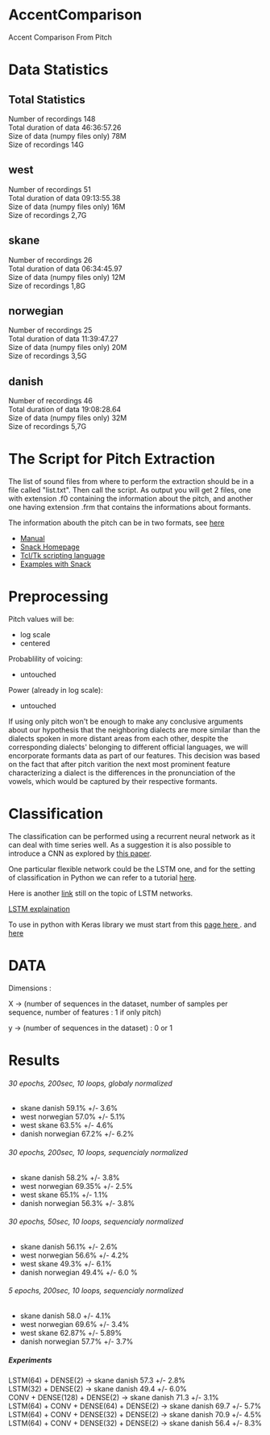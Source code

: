 # AccentComparison
Accent Comparison From Pitch

# Data Statistics
## Total Statistics
Number of recordings  148</br>
Total duration of data 46:36:57.26</br>
Size of data (numpy files only)  78M	</br>
Size of recordings 14G	</br>
## west
Number of recordings  51</br>
Total duration of data 09:13:55.38</br>
Size of data (numpy files only) 16M	</br>
Size of recordings 2,7G	</br>
## skane
Number of recordings  26</br>
Total duration of data 06:34:45.97</br>
Size of data (numpy files only) 12M	</br>
Size of recordings 1,8G	</br>
## norwegian
Number of recordings  25</br>
Total duration of data 11:39:47.27</br>
Size of data (numpy files only) 20M	</br>
Size of recordings 3,5G	</br>
## danish
Number of recordings  46</br>
Total duration of data 19:08:28.64</br>
Size of data (numpy files only) 32M	</br>
Size of recordings 5,7G	</br>

# The Script for Pitch Extraction

The list of sound files from where to perform the extraction should be in a file called "list.txt".
Then call the script. As output you will get 2 files, one with extension .f0 containing the information about the pitch, and another one having extension .frm that contains the informations about formants.

The information abouth the pitch can be in two formats, see [here](http://www.speech.kth.se/snack/man/snack2.2/tcl-man.html#spitch)


 - [Manual](http://www.speech.kth.se/snack/man/snack2.2/tcl-man.html)
 - [Snack Homepage](http://www.speech.kth.se/snack/)
 - [Tcl/Tk scripting language](https://www.tcl.tk/software/tcltk/)
 - [Examples with Snack](https://www.speech.kth.se/snack/tutorial.html#gettingstarted)

# Preprocessing

Pitch values will be:
 - log scale
 - centered

Probablility of voicing:
 - untouched
 
Power (already in log scale):
 - untouched

If using only pitch won't be enough to make any conclusive arguments about our hypothesis that the neighboring dialects are more similar than the dialects spoken in more distant areas from each other, despite the corresponding dialects' belonging to different official languages, we will encorporate formants data as part of our features. This decision was based on the fact that after pitch varition the next most prominent feature characterizing a dialect is the differences in the pronunciation of the vowels, which would be captured by their respective formants.

# Classification

The classification can be performed using a recurrent neural network as it can deal with time series well. As a suggestion it is also possible to introduce a CNN as explored by [this paper](https://ieeexplore.ieee.org/document/8141873).

One particular flexible network could be the LSTM one, and for the setting of classification in Python we can refer to a tutorial [here](https://machinelearningmastery.com/sequence-classification-lstm-recurrent-neural-networks-python-keras/). 

Here is another [link](https://datascience.stackexchange.com/questions/32341/what-is-the-best-method-for-classification-of-time-series-datashould-i-use-lstm) still on the topic of LSTM networks.

[LSTM explaination](http://colah.github.io/posts/2015-08-Understanding-LSTMs/)

To use in python with Keras library we must start from this [page here ](https://keras.io/getting-started/sequential-model-guide/).
and [here](https://keras.io/layers/recurrent/)



# DATA

Dimensions : 

X -> (number of sequences in the dataset, number of samples per sequence, number of features : 1 if only pitch)

y -> (number of sequences in the dataset) : 0 or 1


# Results

###### 30 epochs, 200sec, 10 loops, globaly normalized

 - skane danish 			59.1% +/- 3.6% </br>
 - west norwegian		57.0% +/- 5.1% 	<!--previously 58.8% +/- 4.5% (20 epoch, 5 loops) --></br>
 - west skane 				63.5% +/- 4.6% </br>
 - danish norwegian 67.2% +/- 6.2%</br>

###### 30 epochs, 200sec, 10 loops, sequencialy normalized


 - skane danish 			58.2% +/- 3.8%</br>
 - west norwegian		69.35%  +/- 2.5%</br>
 - west skane	65.1%  +/- 1.1%</br>
 - danish norwegian 56.3% +/- 3.8%</br>
 

###### 30 epochs, 50sec, 10 loops, sequencialy normalized


 - skane danish 			56.1% +/- 2.6%</br>
 - west norwegian		56.6%  +/- 4.2%</br>
 - west skane	49.3%  +/- 6.1%</br>      
 - danish norwegian 49.4% +/- 6.0 %</br>
 
 ###### 5 epochs, 200sec, 10 loops, sequencialy normalized
 
 - skane danish 58.0 +/- 4.1%	</br>
 - west norwegian		69.6%  +/- 3.4% </br>
 - west skane  62.87% +/- 5.89% </br>
 - danish norwegian 57.7% +/- 3.7%</br>
 
 
 ##### Experiments
LSTM(64) + DENSE(2) -> skane danish 57.3 +/- 2.8%	</br>
LSTM(32) + DENSE(2) -> skane danish 49.4 +/- 6.0%	</br>
CONV + DENSE(128) + DENSE(2) -> skane danish 71.3 +/- 3.1%	</br>
LSTM(64) + CONV + DENSE(64) + DENSE(2) -> skane danish 69.7 +/- 5.7%	</br>
LSTM(64) + CONV + DENSE(32) + DENSE(2) -> skane danish 70.9 +/- 4.5%	</br>
LSTM(64) + CONV + DENSE(32) + DENSE(2) -> skane danish 56.4 +/- 8.3%	</br>

